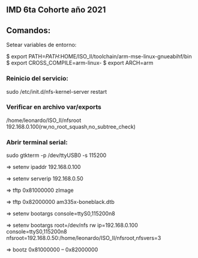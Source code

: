 ## IMD 6ta Cohorte año 2021

## Comandos:

Setear variables de entorno:

$ export PATH=$PATH:$HOME/ISO_II/toolchain/arm-mse-linux-gnueabihf/bin
$ export CROSS_COMPILE=arm-linux-
$ export ARCH=arm


### Reinicio del servicio: 

sudo /etc/init.d/nfs-kernel-server restart

### Verificar en archivo var/exports 

/home/leonardo/ISO_II/nfsroot 192.168.0.100(rw,no_root_squash,no_subtree_check)

### Abrir terminal serial:

sudo gtkterm -p /dev/ttyUSB0 -s 115200

=> setenv ipaddr 192.168.0.100

=> setenv serverip 192.168.0.50

=> tftp 0x81000000 zImage

=> tftp 0x82000000 am335x-boneblack.dtb

=> setenv bootargs console=ttyS0,115200n8

=> setenv bootargs root=/dev/nfs rw ip=192.168.0.100 console=ttyS0,115200n8 nfsroot=192.168.0.50:/home/leonardo/ISO_II/nfsroot,nfsvers=3

=> bootz 0x81000000 – 0x82000000



